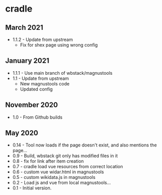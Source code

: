 # cradle

## March 2021

- 1.1.2 - Update from upstream
  - Fix for shex page using wrong config

## January 2021

- 1.1.1 - Use main branch of wbstack/magnustools
- 1.1 - Update from upstream
  - New magnustools code
  - Updated config

## November 2020

- 1.0 - From Github builds

## May 2020

- 0.14 - Tool now loads if the page doesn't exist, and also mentions the page...
- 0.9 - Build, wbstack git only has modified files in it
- 0.8 - fix for link after item creation
- 0.7 - cradle load vue resources from correct location
- 0.6 - custom vue widar.html in magnustools
- 0.5 - custom wikidata.js in magnustools
- 0.2 - Load js and vue from local magnustools...
- 0.1 - Initial version.
